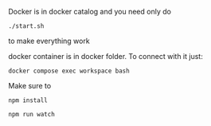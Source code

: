 
Docker is in docker catalog and you need only do 
  ```
  ./start.sh
  ``` 
  to make everything work

  docker container is in docker folder. To connect with it just:
  ```
  docker compose exec workspace bash
  ``` 
  Make sure to
```   
npm install
``` 
 ``` 
npm run watch
``` 
